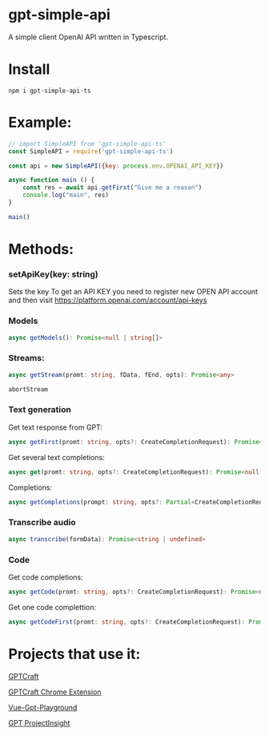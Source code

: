 # gpt-simple-api
A simple client OpenAI API written in Typescript.

# Install
```
npm i gpt-simple-api-ts
```

# Example:

```js
// import SimpleAPI from 'gpt-simple-api-ts'
const SimpleAPI = require('gpt-simple-api-ts')

const api = new SimpleAPI({key: process.env.OPENAI_API_KEY})

async function main () {
    const res = await api.getFirst("Give me a reason")
    console.log("main", res)
}

main()
```

# Methods:

### setApiKey(key: string)

Sets the key
To get an API KEY you need to register new OPEN API account and then visit https://platform.openai.com/account/api-keys

### Models

```ts
async getModels(): Promise<null | string[]> 
```

### Streams:

```ts
async getStream(promt: string, fData, fEnd, opts): Promise<any> 
```
```ts
abortStream
```

### Text generation

Get text response from GPT:

```ts
async getFirst(promt: string, opts?: CreateCompletionRequest): Promise<string | undefined> 
```

Get several text completions:

```ts
async get(promt: string, opts?: CreateCompletionRequest): Promise<null | string[]> 
```

Completions:
```ts
async getCompletions(prompt: string, opts?: Partial<CreateCompletionRequest>): Promise<null | string[]>
```

### Transcribe audio

```ts
async transcribe(formData): Promise<string | undefined> 
```

### Code
Get code completions:

```ts
async getCode(promt: string, opts?: CreateCompletionRequest): Promise<null | string[]> 
```


Get one code complettion:

```ts
async getCodeFirst(promt: string, opts?: CreateCompletionRequest): Promise<string | undefined> 
```


# Projects that use it:

[GPTCraft](http://gptcraft.tech/)

[GPTCraft Chrome Extension](https://chrome.google.com/webstore/detail/gptcraft/glmcffjbjjajjkciglccgelhidphgpgn)

[Vue-Gpt-Playground](https://github.com/Kypaku/vue-gpt-example)

[GPT ProjectInsight](https://github.com/Kypaku/gpt-project-insight)

